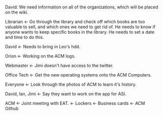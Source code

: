 David: We need information on all of the organizations, which will be placed on the wiki.

Librarian <- Go through the library and check off which books are too valuable to sell, and which ones we need to get rid of. He needs to know if anyone wants to keep specific books in the library. He needs to set a date and time to do this.

David <- Needs to bring in Leo's hdd.

Orion <- Working on the ACM logs.

Webmaster <- Jimi doesn't have access to the twitter.

Office Tech <- Get the new operating systems onto the ACM Computers.

Everyone <- Look through the photos of ACM to learn it's history.

David, Ian, Jimi <- Say they want to work on the app for ASI.

ACM <- Joint meeting with EAT.
	<- Lockers
	<- Business cards
	<- ACM Github